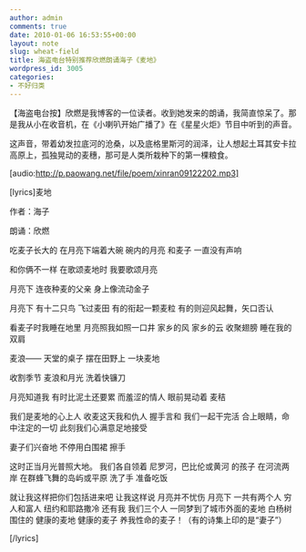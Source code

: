 ```yaml
---
author: admin
comments: true
date: 2010-01-06 16:53:55+00:00
layout: note
slug: wheat-field
title: 海盗电台特别推荐欣燃朗诵海子《麦地》
wordpress_id: 3005
categories:
- 不好归类
---
```


【海盗电台按】欣燃是我博客的一位读者。收到她发来的朗诵，我简直惊呆了。那是我从小在收音机，在《小喇叭开始广播了》在《星星火炬》节目中听到的声音。

这声音，带着幼发拉底河的沧桑，以及底格里斯河的润泽，让人想起土耳其安卡拉高原上，孤独晃动的麦穗，那可是人类所栽种下的第一棵粮食。

[audio:http://p.paowang.net/file/poem/xinran09122202.mp3]

[lyrics]麦地

作者：海子

朗诵：欣燃

吃麦子长大的 
在月亮下端着大碗 
碗内的月亮 
和麦子 
一直没有声响 

和你俩不一样 
在歌颂麦地时 
我要歌颂月亮 

月亮下 
连夜种麦的父亲 
身上像流动金子 

月亮下 
有十二只鸟 
飞过麦田 
有的衔起一颗麦粒 
有的则迎风起舞，矢口否认 

看麦子时我睡在地里 
月亮照我如照一口井 
家乡的风 
家乡的云 
收聚翅膀 
睡在我的双肩 

麦浪—— 
天堂的桌子 
摆在田野上 
一块麦地 

收割季节 
麦浪和月光 
洗着快镰刀 

月亮知道我 
有时比泥土还要累 
而羞涩的情人 
眼前晃动着 
麦秸 

我们是麦地的心上人 
收麦这天我和仇人 
握手言和 
我们一起干完活 
合上眼睛，命中注定的一切 
此刻我们心满意足地接受 

妻子们兴奋地 
不停用白围裙 
擦手 

这时正当月光普照大地。 
我们各自领着 
尼罗河，巴比伦或黄河 
的孩子 在河流两岸 
在群蜂飞舞的岛屿或平原 
洗了手 
准备吃饭 

就让我这样把你们包括进来吧 
让我这样说 
月亮并不忧伤 
月亮下 
一共有两个人 
穷人和富人 
纽约和耶路撒冷 
还有我 
我们三个人 
一同梦到了城市外面的麦地 
白杨树围住的 
健康的麦地 
健康的麦子 
养我性命的麦子！（有的诗集上印的是“妻子”）

[/lyrics]
